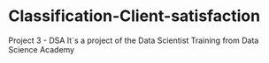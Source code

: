 # Classification-Client-satisfaction
Project 3 - DSA
It´s a project of the Data Scientist Training from Data Science Academy

